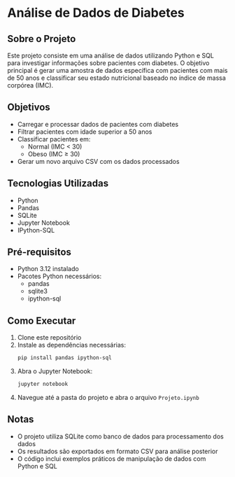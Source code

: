 # Análise de Dados de Diabetes

## Sobre o Projeto

Este projeto consiste em uma análise de dados utilizando Python e SQL para investigar informações sobre pacientes com diabetes. O objetivo principal é gerar uma amostra de dados específica com pacientes com mais de 50 anos e classificar seu estado nutricional baseado no índice de massa corpórea (IMC).

## Objetivos

- Carregar e processar dados de pacientes com diabetes
- Filtrar pacientes com idade superior a 50 anos
- Classificar pacientes em:
  - Normal (IMC < 30)
  - Obeso (IMC ≥ 30)
- Gerar um novo arquivo CSV com os dados processados

## Tecnologias Utilizadas

- Python
- Pandas
- SQLite
- Jupyter Notebook
- IPython-SQL


## Pré-requisitos

- Python 3.12 instalado
- Pacotes Python necessários:
  - pandas
  - sqlite3
  - ipython-sql

## Como Executar

1. Clone este repositório
2. Instale as dependências necessárias:
   ```bash
   pip install pandas ipython-sql
   ```
3. Abra o Jupyter Notebook:
   ```bash
   jupyter notebook
   ```
4. Navegue até a pasta do projeto e abra o arquivo `Projeto.ipynb`

## Notas

- O projeto utiliza SQLite como banco de dados para processamento dos dados
- Os resultados são exportados em formato CSV para análise posterior
- O código inclui exemplos práticos de manipulação de dados com Python e SQL


 